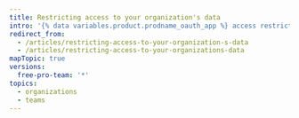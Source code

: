 ```yaml
---
title: Restricting access to your organization's data
intro: '{% data variables.product.prodname_oauth_app %} access restrictions allow organization owners to restrict an untrusted app''s access to the organization''s data. Organization members can then use {% data variables.product.prodname_oauth_app %}s for their personal user accounts while keeping organization data safe.'
redirect_from:
  - /articles/restricting-access-to-your-organization-s-data
  - /articles/restricting-access-to-your-organizations-data
mapTopic: true
versions:
  free-pro-team: '*'
topics:
  - organizations
  - teams
---
```


